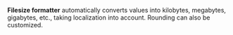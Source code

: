 **Filesize formatter** automatically converts values into kilobytes, megabytes, gigabytes, etc., taking localization into account. Rounding can also be customized.

<!-- example(filesize-formatter-overview) -->
